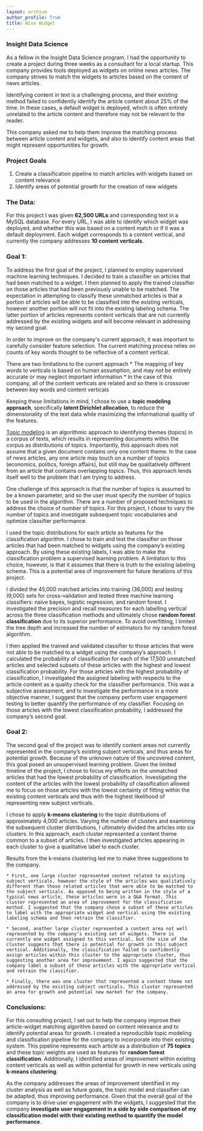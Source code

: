 ```yaml
---
layout: archive
author_profile: True
title: Wise Widget
---
```




### Insight Data Science

As a fellow in the Insight Data Science program, I had the opportunity to create a project during three weeks as a consultant for a local startup. This company provides tools deployed as widgets on online news articles. The company strives to match the widgets to articles based on the content of news articles.

Identifying content in text is a challenging process, and their existing method failed to confidently identify the article content about 25% of the time. In these cases, a default widget is deployed, which is often entirely unrelated to the article content and therefore may not be relevant to the reader. 

This company asked me to help them improve the matching process between article content and widgets, and also to identify content areas that might represent opportunities for growth.

### Project Goals

1. Create a classification pipeline to match articles with widgets based on content relevance
2. Identify areas of potential growth for the creation of new widgets

### The Data: 

For this project I was given __62,500 URLs__ and corresponding text in a MySQL database. For every URL, I was able to identify which widget was deployed, and whether this was based on a content match or if it was a default deployment. Each widget corresponds to a content vertical, and currently the company addresses __10 content verticals__.

### Goal 1: 

To address the first goal of the project, I planned to employ supervised machine learning techniques. I decided to train a classifier on articles that had been matched to a widget. I then planned to apply the trained classifier on those articles that had been previously unable to be matched. The expectation in attempting to classify these unmatched articles is that a portion of articles will be able to be classified into the existing verticals, however another portion will not fit into the existing labeling schema. The latter portion of articles represents content verticals that are not currently addressed by the existing widgets and will become relevant in addressing my second goal. 

In order to improve on the company's current approach, it was important to carefully consider feature selection. The current matching process relies on counts of key words thought to be reflective of a content vertical. 

There are two limitations to the current approach
	* The mapping of key words to verticals is based on human assumption, and may not be entirely accurate or may neglect important information
	* In the case of this company, all of the content verticals are related and so there is crossover between key words and content verticals

Keeping these limitations in mind, I chose to use a __topic modeling approach__, specifically __latent Dirichlet allocation__, to reduce the dimensionality of the text data while maximizing the informational quality of the features.

[Topic modeling](https://www.cs.princeton.edu/~blei/papers/Blei2012.pdf "Topic Modeling Reference") is an algorithmic approach to identifying themes (topics) in a corpus of texts, which results in representing documents within the corpus as distributions of topics. Importantly, this approach does not assume that a given document contains only one content theme. In the case of news articles, any one article may touch on a number of topics (economics, politics, foreign affairs), but still may be qualitatively different from an article that contains overlapping topics. Thus, this approach lends itself well to the problem that I am trying to address. 

One challenge of this approach is that the number of topics is assumed to be a known parameter, and so the user must specify the number of topics to be used in the algorithm. There are a number of proposed techniques to address the choice of number of topics. For this project, I chose to vary the number of topics and investigate subsequent topic vocabularies and optimize classifier performance. 

I used the topic distributions for each article as features for the classification algorithm. I chose to train and test the classifier on those articles that had been matched to widgets using the company’s existing approach. By using these existing labels, I was able to make the classification problem a supervised learning problem. A limitation to this choice, however, is that it assumes that there is truth to the existing labeling schema. This is a potential area of improvement for future iterations of this project.

I divided the 45,000 matched articles into training (36,000) and testing (9,000) sets for cross-validation and tested three machine learning classifiers: naïve bayes, logistic regression, and random forest. I investigated the precision and recall measures for each labelling vertical across the three classification methods and ultimately chose __random forest classification__ due to its superior performance. To avoid overfitting, I limited the tree depth and increased the number of estimators for my random forest algorithm.

I then applied the trained and validated classifier to those articles that were not able to be matched to a widget using the company’s approach. I calculated the probability of classification for each of the 17,500 unmatched articles and selected subsets of these articles with the highest and lowest classification probability. For those articles with the highest probability of classification, I investigated the assigned labeling with respects to the article content as a quality check for the classifier performance. This was a subjective assessment, and to investigate the performance in a more objective manner, I suggest that the company perform user engagement testing to better quantify the performance of my classifier. Focusing on those articles with the lowest classification probability, I addressed the company’s second goal.


### Goal 2:

The second goal of the project was to identify content areas not currently represented in the company’s existing subject verticals, and thus areas for potential growth. Because of the unknown nature of the uncovered content, this goal posed an unsupervised learning problem. Given the limited timeline of the project, I chose to focus my efforts on the unmatched articles that had the lowest probability of classification. Investigating the content of the articles with the lowest probability of classification allowed me to focus on those articles with the lowest certainty of fitting within the existing content verticals and thus with the highest likelihood of representing new subject verticals. 

I chose to apply __k-means clustering__ to the topic distributions of approximately 4,000 articles. Varying the number of clusters and examining the subsequent cluster distributions, I ultimately divided the articles into six clusters. In this approach, each cluster represented a content theme common to a subset of articles. I then investigated articles appearing in each cluster to give a qualitative label to each cluster. 

Results from the k-means clustering led me to make three suggestions to the company.

	* First, one large cluster represented content related to existing subject verticals, however the style of the articles was qualitatively different than those related articles that were able to be matched to the subject verticals. As opposed to being written in the style of a typical news article, these articles were in a Q&A format. This cluster represented an area of improvement for the classification method. I suggested that the company chose a subset of these articles to label with the appropriate widget and vertical using the existing labeling schema and then retrain the classifier.

	* Second, another large cluster represented a content area not well represented by the company’s existing set of widgets. There is currently one widget assigned to this vertical, but the size of the cluster suggests that there is potential for growth in this subject vertical. Additionally, the classification failed to confidently assign articles within this cluster to the appropriate cluster, thus suggesting another area for improvement. I again suggested that the company label a subset of these articles with the appropriate vertical and retrain the classifier. 

	* Finally, there was one cluster that represented a content theme not addressed by the existing subject verticals. This cluster represented an area for growth and potential new market for the company. 



### Conclusions:

For this consulting project, I set out to help the company improve their article-widget matching algorithm based on content relevance and to identify potential areas for growth. I created a reproducible topic modeling and classification pipeline for the company to incorporate into their existing system. This pipeline represents each article as a distribution of __75 topics__ and these topic weights are used as features for __random forest classification__. Additionally, I identified areas of improvement within existing content verticals as well as within potential for growth in new verticals using __k-means clustering__. 

As the company addresses the areas of improvement identified in my cluster analysis as well as future goals, the topic model and classifier can be adapted, thus improving performance. Given that the overall goal of the company is to drive user engagement with the widgets, I suggested that the company __investigate user engagement in a side by side comparison of my classification model with their existing method to quantify the model performance__. 



